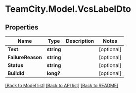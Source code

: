 # TeamCity.Model.VcsLabelDto
## Properties

Name | Type | Description | Notes
------------ | ------------- | ------------- | -------------
**Text** | **string** |  | [optional] 
**FailureReason** | **string** |  | [optional] 
**Status** | **string** |  | [optional] 
**BuildId** | **long?** |  | [optional] 

[[Back to Model list]](../README.md#documentation-for-models) [[Back to API list]](../README.md#documentation-for-api-endpoints) [[Back to README]](../README.md)

